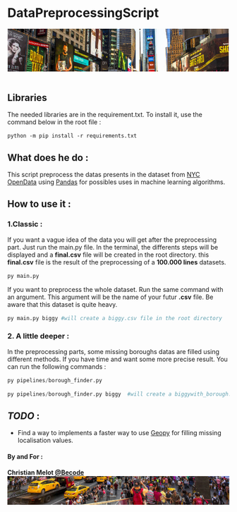 # DataPreprocessingScript
![alt text](img/nycut.png)
```
```

## Libraries

The needed libraries are in the requirement.txt. To install it, use the command below in the root file :
```shell
python -m pip install -r requirements.txt
```
## What does he do :

This script preprocess the datas presents in the dataset from [NYC OpenData](https://data.cityofnewyork.us/Public-Safety/Motor-Vehicle-Collisions-Crashes/h9gi-nx95) using [Pandas](https://pandas.pydata.org/) for possibles uses in machine learning algorithms.

## How to use it :

### 1.Classic :
If you want a vague idea of the data you will get after the preprocessing part. Just run the main.py file. In the terminal, the differents steps will be displayed and a __final.csv__ file will be created in the root directory. this __final.csv__ file is the result of the preprocessing  of a __100.000 lines__ datasets.

```python
py main.py
```

If you  want to preprocess the whole dataset. Run the same command with an argument. This argument will be the name of your futur __.csv__ file. Be aware that  this dataset  is quite heavy.

```python
py main.py biggy #will create a biggy.csv file in the root directory
```

### 2. A little deeper :

In  the preprocessing parts, some missing boroughs datas are filled using different methods. If you have time and want some more precise result. You can run the following commands :

```python
py pipelines/borough_finder.py
```
```python
py pipelines/borough_finder.py biggy  #will create a biggywith_borough.csv file in the root directory
```

## _TODO_ :
- Find a way to implements a faster way to use [Geopy](https://geopy.readthedocs.io/en/stable/) for filling missing  localisation values.

#### By and For :

__Christian Melot [@Becode](https://becode.org/fr/)__
![alt text](img/nycut2.png)